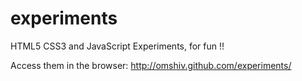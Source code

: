 experiments
===========

HTML5 CSS3 and JavaScript Experiments, for fun !!

Access them in the browser: http://omshiv.github.com/experiments/
